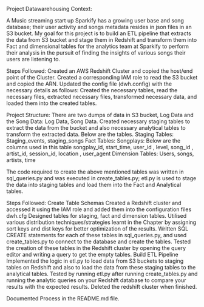 Project Datawarehousing
Context:

A Music streaming start up Sparkify has a growing user base and song database; their user activity and songs metadata resides in json files in an S3 bucket. My goal for this project is to build an ETL pipeline that extracts the data from S3 bucket and stage them in Redshift and transform them into Fact and dimensional tables for the analytics team at Sparkify to perform their analysis in the pursuit of finding the insights of various songs their users are listening to.

Steps Followed:
    Created an AWS Redshift Cluster and copied the host/end point of the Cluster.
    Created a corresponding IAM role to read the S3 bucket and copied the ARN.
    Updated the config file (dwh.config) with the necessary details as follows:
    Created the necessary tables, read the necessary files, extracted necessary files, transformed necessary data, and loaded them into the created tables.



Project Structure:
    There are two dumps of data in S3 bucket, Log Data and the Song Data:
        Log Data, Song Data.
    Created necessary staging tables to extract the data from the bucket and also necessary analytical tables to transform the extracted data. Below are the tables.
    Staging Tables: 
        Staging_events, staging_songs
    Fact Tables:
		Songplays: Below are the columns used in this table
		songplay_id, start_time, user_id , level, song_id , artist_id, session_id, location , user_agent 
    Dimension Tables:
		Users, songs, artists, time

The code required to create the above mentioned tables was written in sql_queries.py and was executed in create_tables.py; etl.py is used to stage the data into staging tables and load them into the Fact and Analytical tables.  

Steps Followed:
Create Table Schemas
    Created a Redshift cluster and accessed it using the IAM role and added them into the configuration files dwh.cfg
    Designed tables for staging, fact and dimension tables.
        Utilised various distribution techniques/strategies learnt in the Chapter by assigning sort keys and dist keys for better optimization of the results.
    Written SQL CREATE statements for each of these tables in sql_queries.py, and used create_tables.py to connect to the database and create the tables.
    Tested the creation of these tables in the Redshift cluster by opening the query editor and writing a query to get the empty tables.
Build ETL Pipeline
    Implemented the logic in etl.py to load data from S3 buckets to staging tables on Redshift and also to load the data from these staging tables to the analytical tables.
    Tested by running etl.py after running create_tables.py and running the analytic queries on your Redshift database to compare your results with the expected results.
    Deleted the redshift cluster when finished.

Documented Process in the README.md file.
